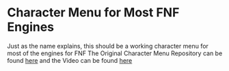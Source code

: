 # Character Menu for Most FNF Engines

Just as the name explains, this should be a working character menu for most of the engines for FNF
The Original Character Menu Repository can be found [here](https://github.com/TorchTheDragon/FNFTorchEdition) and the Video can be found [here](https://youtu.be/66AcG4_wd6E)
